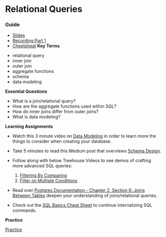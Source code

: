 # Relational Queries

### Guide

- [Slides](https://docs.google.com/presentation/d/1ot29oWZ6ieUa0kLq7jBUfBFL85BounhijWfm0GMTg8w/edit?usp=sharing)
- [Recording Part 1](https://us02web.zoom.us/rec/share/OV70D3O13B9QFsmCrRMd-kUuc28tiS_IFsgHtzF7lFNV6ic70vtpTkQ47OEmDEkL.6Pq8l8S-t9dHoU6h)
- [Cheetsheat](https://github.com/treehouse/cheatsheets/blob/master/sql_basics/cheatsheet.md)
  **Key Terms**

* relational query
* inner join
* outer join
* aggregate functions
* schema
* data modeling

**Essential Questions**

- What is a join/relational query?
- How are the aggregate functions used within SQL?
- How do inner joins differ from outer joins?
- What is data modeling?

**Learning Assignments**

- Watch this 3 minute video on [Data Modeling](https://teamtreehouse.com/library/planning-the-database) in order to learn more the things to consider when creating your database.

- Take 5 minutes to read this Medium post that overviews [Schema Design](https://medium.com/@kimtnguyen/relational-database-schema-design-overview-70e447ff66f9).

- Follow along with below Treehouse Videos to see demos of crafting more advanced SQL queries:

  1. [Filtering By Comparing](https://teamtreehouse.com/library/filtering-by-comparing-values)
  2. [Filter on Multiple Conditions](https://teamtreehouse.com/library/filtering-on-more-than-one-condition)

- Read over [Postgres Documentation - Chapter 2, Section 6: Joins Between Tables](https://www.postgresql.org/docs/8.3/tutorial-join.html) deepen your understanding of joins/relational queries.

- Check out the [SQL Basics Cheat Sheet](https://github.com/treehouse/cheatsheets/blob/master/sql_basics/cheatsheet.md) to continue internalizing SQL commands.

**Practice**

[Practice](practice/practice.md)
